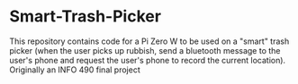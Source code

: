 # Smart-Trash-Picker
This repository contains code for a Pi Zero W to be used on a "smart" trash picker (when the user picks up rubbish, send a bluetooth message to the user's phone and request the user's phone to record the current location).  Originally an INFO 490 final project
